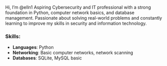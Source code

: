  Hi, I’m @elln1
Aspiring Cybersecurity and IT professional with a strong foundation in Python, computer network basics, and database management. Passionate about solving real-world problems and constantly learning to improve my skills in security and information technology.
### Skills:
- **Languages**: Python
- **Networking**: Basic computer networks, network scanning
- **Databases**: SQLite, MySQL basic
